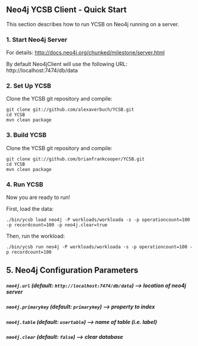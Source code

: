 ## Neo4j YCSB Client - Quick Start

This section describes how to run YCSB on Neo4j running on a server.

### 1. Start Neo4j Server

For details:
http://docs.neo4j.org/chunked/milestone/server.html

By default Neo4jClient will use the following URL:
http://localhost:7474/db/data

### 2. Set Up YCSB

Clone the YCSB git repository and compile:

	git clone git://github.com/alexaverbuch/YCSB.git
	cd YCSB
	mvn clean package

### 3. Build YCSB

Clone the YCSB git repository and compile:

	git clone git://github.com/brianfrankcooper/YCSB.git
	cd YCSB
	mvn clean package

### 4. Run YCSB

Now you are ready to run! 

First, load the data:

	./bin/ycsb load neo4j -P workloads/workloada -s -p operationcount=100 -p recordcount=100 -p neo4j.clear=true

Then, run the workload:

	./bin/ycsb run neo4j -P workloads/workloada -s -p operationcount=100 -p recordcount=100

## 5. Neo4j Configuration Parameters

##### `neo4j.url` (default: `http://localhost:7474/db/data`) --> location of neo4j server

##### `neo4j.primarykey` (default: `primarykey`) --> property to index

##### `neo4j.table` (default: `usertable`) --> name of table (i.e. label)

##### `neo4j.clear` (default: `false`) --> clear database
